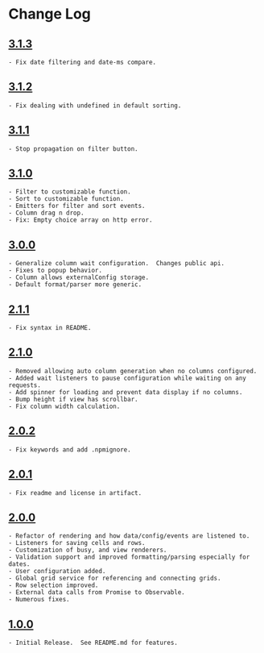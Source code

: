 # Change Log

## [3.1.3](https://github.com/HuntsmanCancerInstitute-RISR/hci-ng-grid/tree/v3.1.3)
    - Fix date filtering and date-ms compare.

## [3.1.2](https://github.com/HuntsmanCancerInstitute-RISR/hci-ng-grid/tree/v3.1.2)
    - Fix dealing with undefined in default sorting.

## [3.1.1](https://github.com/HuntsmanCancerInstitute-RISR/hci-ng-grid/tree/v3.1.1)
    - Stop propagation on filter button.

## [3.1.0](https://github.com/HuntsmanCancerInstitute-RISR/hci-ng-grid/tree/v3.1.0)
    - Filter to customizable function.
    - Sort to customizable function.
    - Emitters for filter and sort events.
    - Column drag n drop.
    - Fix: Empty choice array on http error.

## [3.0.0](https://github.com/HuntsmanCancerInstitute-RISR/hci-ng-grid/tree/v3.0.0)
    - Generalize column wait configuration.  Changes public api.
    - Fixes to popup behavior.
    - Column allows externalConfig storage.
    - Default format/parser more generic.

## [2.1.1](https://github.com/HuntsmanCancerInstitute-RISR/hci-ng-grid/tree/v2.1.1)
    - Fix syntax in README.

## [2.1.0](https://github.com/HuntsmanCancerInstitute-RISR/hci-ng-grid/tree/v2.1.0)
    - Removed allowing auto column generation when no columns configured.
    - Added wait listeners to pause configuration while waiting on any requests.
    - Add spinner for loading and prevent data display if no columns.
    - Bump height if view has scrollbar.
    - Fix column width calculation.

## [2.0.2](https://github.com/HuntsmanCancerInstitute-RISR/hci-ng-grid/tree/v2.0.2)
    - Fix keywords and add .npmignore.

## [2.0.1](https://github.com/HuntsmanCancerInstitute-RISR/hci-ng-grid/tree/v2.0.1)
    - Fix readme and license in artifact.

## [2.0.0](https://github.com/HuntsmanCancerInstitute-RISR/hci-ng-grid/tree/v2.0.0)
    - Refactor of rendering and how data/config/events are listened to.
    - Listeners for saving cells and rows.
    - Customization of busy, and view renderers.
    - Validation support and improved formatting/parsing especially for dates.
    - User configuration added.
    - Global grid service for referencing and connecting grids.
    - Row selection improved.
    - External data calls from Promise to Observable.
    - Numerous fixes.

## [1.0.0](https://github.com/HuntsmanCancerInstitute-RISR/hci-ng-grid/tree/v1.0.0)
    - Initial Release.  See README.md for features.
